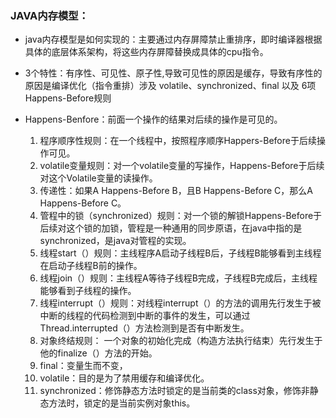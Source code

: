 ### JAVA内存模型：
  - java内存模型是如何实现的：主要通过内存屏障禁止重排序，即时编译器根据具体的底层体系架构，将这些内存屏障替换成具体的cpu指令。
  - 3个特性：有序性、可见性、原子性,导致可见性的原因是缓存，导致有序性的原因是编译优化（指令重排）涉及 volatile、synchronized、final 以及 6项Happens-Before规则
  
  - Happens-Benfore：前面一个操作的结果对后续的操作是可见的。
    1. 程序顺序性规则：在一个线程中，按照程序顺序Happers-Before于后续操作可见。
    2. volatile变量规则：对一个volatile变量的写操作，Happens-Before于后续对这个Volatile变量的读操作。
    3. 传递性：如果A Happens-Before B，且B Happens-Before C，那么A Happens-Before C。
    4. 管程中的锁（synchronized）规则：对一个锁的解锁Happens-Before于后续对这个锁的加锁，管程是一种通用的同步原语，在java中指的是synchronized，是java对管程的实现。
    5. 线程start（）规则：主线程序A启动子线程B后，子线程B能够看到主线程在启动子线程B前的操作。
    6. 线程join（）规则：主线程A等待子线程B完成，子线程B完成后，主线程能够看到子线程的操作。
    7. 线程interrupt（）规则：对线程interrupt（）的方法的调用先行发生于被中断的线程的代码检测到中断的事件的发生，可以通过Thread.interrupted（）方法检测到是否有中断发生。
    8. 对象终结规则： 一个对象的初始化完成（构造方法执行结束）先行发生于他的finalize（）方法的开始。
    9. final：变量生而不变，
    10. volatile：目的是为了禁用缓存和编译优化。
    11. synchronized：修饰静态方法时锁定的是当前类的class对象，修饰非静态方法时，锁定的是当前实例对象this。
